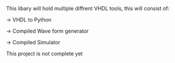 This libary will hold multiple diffrent VHDL tools, this will consist of:

-> VHDL to Python

-> Compiled Wave form generator

-> Compiled Simulator

This project is not complete yet
